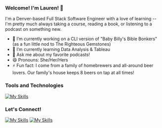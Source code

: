 ### Welcome! I'm Lauren! 👋

I'm a Denver-based Full Stack Software Engineer with a love of learning -- I'm pretty much always taking a course, reading a book, or listening to a podcast on something new.

- 🔭 I’m currently working on a CLI version of "Baby Billy's Bible Bonkers" (as a fun little nod to The Righteous Gemstones)
- 🌱 I’m currently learning Data Analysis & Tableau
- 💬 Ask me about my favorite podcasts!
- 😄 Pronouns: She/Her/Hers
- ⚡ Fun fact: I come from a family of homebrewers and all-around beer lovers. Our family's house keeps 8 beers on tap at all times!

### Tools and Technologies
[![My Skills](https://skillicons.dev/icons?i=js,react,nextjs,nodejs,vite,bootsrap,tailwind,css,html,py,flask,sqlite,linux,vscode,powershell,postman,replit)](https://skillicons.dev)

### Let's Connect!
[![My Skills](https://skillicons.dev/icons?i=linkedin)](https://www.linkedin.com/in/lslayman/)
[![My Skills](https://skillicons.dev/icons?i=devto)](https://dev.to/lslayman)

<!--

- 🔭 I’m currently working on ...
- 🌱 I’m currently learning ...
- 👯 I’m looking to collaborate on ...
- 🤔 I’m looking for help with ...
- 💬 Ask me about ...
- 📫 How to reach me: ...
- 😄 Pronouns: She/Her/Hers
- ⚡ Fun fact: ...
-->
